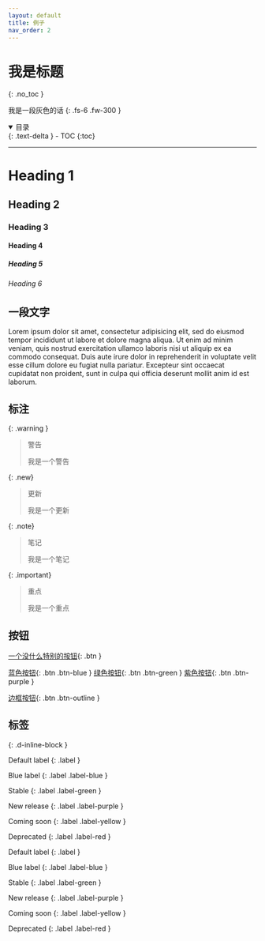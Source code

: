 ```yaml
---
layout: default
title: 例子
nav_order: 2
---
```


# 我是标题
{: .no_toc }

我是一段灰色的话
{: .fs-6 .fw-300 }


<details open markdown="block">
  <summary>
    目录
  </summary>
  {: .text-delta }
- TOC
{:toc}
</details>

---

# Heading 1
## Heading 2
### Heading 3
#### Heading 4
##### Heading 5
###### Heading 6

## 一段文字
Lorem ipsum dolor sit amet, consectetur adipisicing elit, sed do eiusmod tempor incididunt ut labore et dolore magna aliqua. Ut enim ad minim veniam, quis nostrud exercitation ullamco laboris nisi ut aliquip ex ea commodo consequat. Duis aute irure dolor in reprehenderit in voluptate velit esse cillum dolore eu fugiat nulla pariatur. Excepteur sint occaecat cupidatat non proident, sunt in culpa qui officia deserunt mollit anim id est laborum.

## 标注

{: .warning }
> 警告
>
> 我是一个警告

{: .new}
> 更新
>
> 我是一个更新

{: .note}
> 笔记
>
> 我是一个笔记

{: .important}
> 重点
>
> 我是一个重点

## 按钮

[一个没什么特别的按钮](https://keycas.cn/){: .btn }

[蓝色按钮](https://keycas.cn/){: .btn .btn-blue }
[绿色按钮](https://keycas.cn/){: .btn .btn-green }
[紫色按钮](https://keycas.cn/){: .btn .btn-purple }

[边框按钮](https://keycas.cn/){: .btn .btn-outline }


## 标签
{: .d-inline-block }

Default label
{: .label }

Blue label
{: .label .label-blue }

Stable
{: .label .label-green }

New release
{: .label .label-purple }

Coming soon
{: .label .label-yellow }

Deprecated
{: .label .label-red }

Default label
{: .label }

Blue label
{: .label .label-blue }

Stable
{: .label .label-green }

New release
{: .label .label-purple }

Coming soon
{: .label .label-yellow }

Deprecated
{: .label .label-red }

